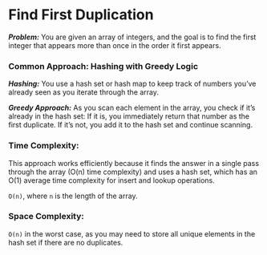 # Find First Duplication

***Problem:***
You are given an array of integers, and the goal is to find the first integer that appears more than once in the order it first appears.

### Common Approach: Hashing with Greedy Logic

***Hashing:*** You use a hash set or hash map to keep track of numbers you’ve already seen as you iterate through the array.

***Greedy Approach:*** As you scan each element in the array, you check if it’s already in the hash set:
If it is, you immediately return that number as the first duplicate.
If it’s not, you add it to the hash set and continue scanning.

### Time Complexity:

This approach works efficiently because it finds the answer in a single pass through the array (O(n) time complexity) and uses a hash set, which has an O(1) average time complexity for insert and lookup operations.

```O(n)```, where ```n``` is the length of the array.

### Space Complexity:

```O(n)``` in the worst case, as you may need to store all unique elements in the hash set if there are no duplicates.

